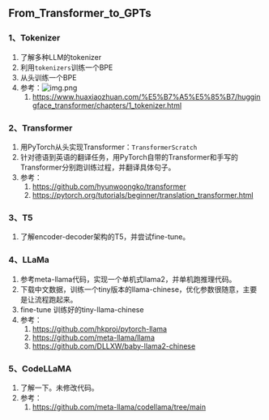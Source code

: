 ## From_Transformer_to_GPTs

### 1、Tokenizer

1. 了解多种LLM的tokenizer
2. 利用`tokenizers`训练一个BPE
3. 从头训练一个BPE
4. 参考：![img.png](img.png)
   1. https://www.huaxiaozhuan.com/%E5%B7%A5%E5%85%B7/huggingface_transformer/chapters/1_tokenizer.html

### 2、Transformer

1. 用PyTorch从头实现Transformer：`TransformerScratch`
2. 针对德语到英语的翻译任务，用PyTorch自带的Transformer和手写的Transformer分别跑训练过程，并翻译具体句子。
3. 参考：
   1. https://github.com/hyunwoongko/transformer 
   2. https://pytorch.org/tutorials/beginner/translation_transformer.html

### 3、T5

1. 了解encoder-decoder架构的T5，并尝试fine-tune。

### 4、LLaMa

1. 参考meta-llama代码，实现一个单机式llama2，并单机跑推理代码。
2. 下载中文数据，训练一个tiny版本的llama-chinese，优化参数很随意，主要是让流程跑起来。
2. fine-tune 训练好的tiny-llama-chinese
3. 参考：
   1. https://github.com/hkproj/pytorch-llama
   2. https://github.com/meta-llama/llama
   3. https://github.com/DLLXW/baby-llama2-chinese

### 5、CodeLLaMA

1. 了解一下。未修改代码。
2. 参考：
   1. https://github.com/meta-llama/codellama/tree/main
